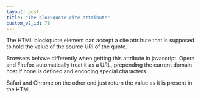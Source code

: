 ```yaml
---
layout: post
title: "The blockquote cite attribute"
custom_v2_id: 78
---
```


The HTML blockquote element can accept a cite attribute that is supposed to
hold the value of the source URI of the quote.

Browsers behave differently when getting this attribute in javascript. Opera
and Firefox automatically treat it as a URL, prepending the current domain
host if none is defined and encoding special characters.

Safari and Chrome on the other end just return the value as it is present in
the HTML.

